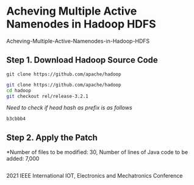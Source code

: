 # Acheving Multiple Active Namenodes in Hadoop HDFS
Acheving-Multiple-Active-Namenodes-in-Hadoop-HDFS

## Step 1. Download Hadoop Source Code
`git clone https://github.com/apache/hadoop`

```bash
git clone https://github.com/apache/hadoop
cd hadoop
git checkout rel/release-3.2.1
```
*Need to check if head hash as prefix is as follows*
```
b3cbbb4
```

## Step 2. Apply the Patch
*Number of files to be modified: 30, Number of lines of Java code to be added: 7,000
```bash

```


2021 IEEE International IOT, Electronics and Mechatronics Conference
